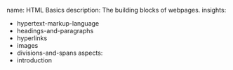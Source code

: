 name: HTML Basics
description: The building blocks of webpages.
insights:
  - hypertext-markup-language
  - headings-and-paragraphs
  - hyperlinks
  - images
  - divisions-and-spans
aspects:
  - introduction
 
